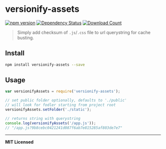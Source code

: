 # versionify-assets

[![npm version](http://badge.fury.io/js/versionify-assets.svg)](http://badge.fury.io/js/versionify-assets)
[![Dependency Status](http://david-dm.org/voronianski/versionify-assets.svg)](http://david-dm.org/voronianski/versionify-assets)
[![Download Count](http://img.shields.io/npm/dm/versionify-assets.svg?style=flat)](http://www.npmjs.com/package/versionify-assets)

> Simply add checksum of `.js`/`.css` file to url querystring for cache busting.

## Install

```bash
npm install versionify-assets --save
```

## Usage

```javascript
var versionifyAssets = require('versionify-assets');

// set public folder optionally, defaults to './public'
// will look for fodler starting from project root
versionifyAssets.setFolder('./static');

// returns string with querystring
console.log(versionifyAssets('/app.js'));
// "/app.js?9b8cebc0421241d087f6ab7e815285af803de7e7"
```

---

**MIT Licensed**
